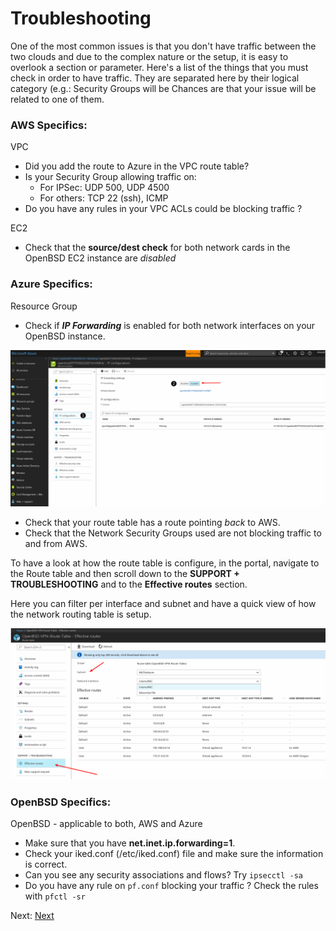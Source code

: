 # Troubleshooting

One of the most common issues is that you don't have traffic between the two clouds and due to the complex nature or the setup, it is easy to overlook a section or parameter. Here's a list of the things that you must check in order to have traffic. They are separated here by their logical category (e.g.: Security Groups will be Chances are that your issue will be related to one of them.

### AWS Specifics:

VPC
- Did you add the route to Azure in the VPC route table?
- Is your Security Group allowing traffic on:
    - For IPSec: UDP 500, UDP 4500
    - For others: TCP 22 (ssh), ICMP
- Do you have any rules in your VPC ACLs could be blocking traffic ?

EC2
- Check that the **source/dest check** for both network cards in the OpenBSD EC2 instance are _disabled_

### Azure Specifics:

Resource Group
- Check if ***IP Forwarding*** is enabled for both network interfaces on your OpenBSD instance.

![IP Forwarding](images/azure-ip-forwarding.png)

- Check that your route table has a route pointing *back* to AWS. 
- Check that the Network Security Groups used are not blocking traffic to and from AWS.

To have a look at how the route table is configure, in the portal, navigate to the Route table and then scroll down to the **SUPPORT + TROUBLESHOOTING** and to the **Effective routes** section. 

Here you can filter per interface and subnet and have a quick view of how the network routing table is setup.

![Effective routes](images/azure-effective-routes.png)


### OpenBSD Specifics:

OpenBSD - applicable to both, AWS and Azure
- Make sure that you have **net.inet.ip.forwarding=1**.
- Check your iked.conf (/etc/iked.conf) file and make sure the information is correct.
- Can you see any security associations and flows? Try `ipsecctl -sa`
- Do you have any rule on `pf.conf` blocking your traffic ? Check the rules with `pfctl -sr`

Next: [Next](06-next.md)